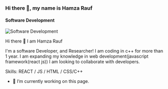 ### Hi there 👋, my name is Hamza Rauf
#### Software Development 
![Software Development ](https://arturssmirnovs.github.io/github-profile-readme-generator/images/banner.png)

Hi there 👋 I am Hamza Rauf

I'm a software Developer, and Researcher! I am coding in c++ for more than 1 year. I am expanding my knowledge in web development(javascript framework(react js)) I am looking to collaborate with developers.

Skills:  REACT / JS / HTML / CSS/C++

- 🔭 I’m currently working on this page. 




